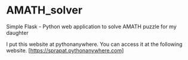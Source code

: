 # AMATH_solver
Simple Flask - Python web application to solve AMATH puzzle for my daughter

I put this website at pythonanywhere.
You can access it at the following website.
[https://sprapat.pythonanywhere.com]
